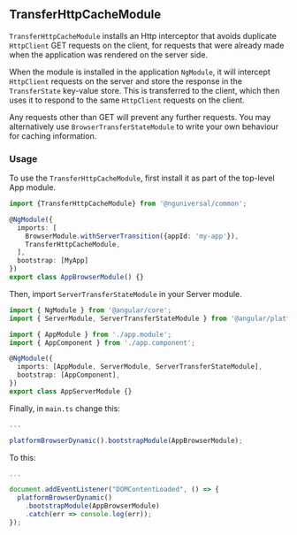 ## TransferHttpCacheModule

`TransferHttpCacheModule` installs an Http interceptor that avoids duplicate `HttpClient` GET requests
on the client, for requests that were already made when the application was rendered on the server
side.

When the module is installed in the application `NgModule`, it will intercept `HttpClient` requests
on the server and store the response in the `TransferState` key-value store. This is transferred to the client, which then uses it to respond to the same `HttpClient` requests on the client.

Any requests other than GET will prevent any further requests. You may alternatively use `BrowserTransferStateModule` to write your own behaviour for caching information.

### Usage

To use the `TransferHttpCacheModule`, first install it as part of the top-level App module.

```ts
import {TransferHttpCacheModule} from '@nguniversal/common';

@NgModule({
  imports: [
    BrowserModule.withServerTransition({appId: 'my-app'}),
    TransferHttpCacheModule,
  ],
  bootstrap: [MyApp]
})
export class AppBrowserModule() {}
```

Then, import `ServerTransferStateModule` in your Server module.

```ts
import { NgModule } from '@angular/core';
import { ServerModule, ServerTransferStateModule } from '@angular/platform-server';

import { AppModule } from './app.module';
import { AppComponent } from './app.component';

@NgModule({
  imports: [AppModule, ServerModule, ServerTransferStateModule],
  bootstrap: [AppComponent],
})
export class AppServerModule {}
```

Finally, in `main.ts` change this:

```ts
...

platformBrowserDynamic().bootstrapModule(AppBrowserModule);
```

To this:

```ts
...

document.addEventListener("DOMContentLoaded", () => {
  platformBrowserDynamic()
    .bootstrapModule(AppBrowserModule)
    .catch(err => console.log(err));
});
```
